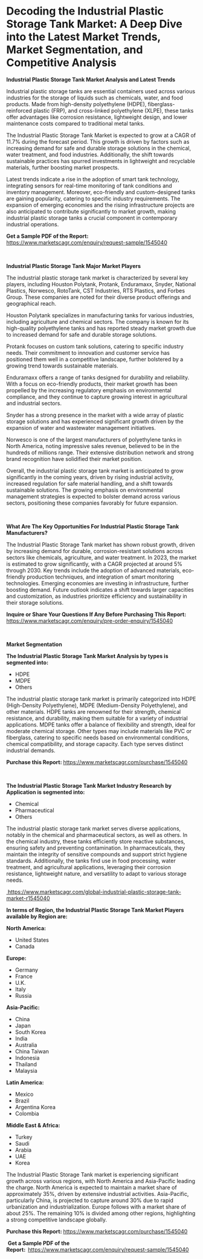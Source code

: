 <p><h1>Decoding the Industrial Plastic Storage Tank Market: A Deep Dive into the Latest Market Trends, Market Segmentation, and Competitive Analysis</h1></p><p><strong>Industrial Plastic Storage Tank Market Analysis and Latest Trends</strong></p>
<p><p>Industrial plastic storage tanks are essential containers used across various industries for the storage of liquids such as chemicals, water, and food products. Made from high-density polyethylene (HDPE), fiberglass-reinforced plastic (FRP), and cross-linked polyethylene (XLPE), these tanks offer advantages like corrosion resistance, lightweight design, and lower maintenance costs compared to traditional metal tanks.</p><p>The Industrial Plastic Storage Tank Market is expected to grow at a CAGR of 11.7% during the forecast period. This growth is driven by factors such as increasing demand for safe and durable storage solutions in the chemical, water treatment, and food industries. Additionally, the shift towards sustainable practices has spurred investments in lightweight and recyclable materials, further boosting market prospects. </p><p>Latest trends indicate a rise in the adoption of smart tank technology, integrating sensors for real-time monitoring of tank conditions and inventory management. Moreover, eco-friendly and custom-designed tanks are gaining popularity, catering to specific industry requirements. The expansion of emerging economies and the rising infrastructure projects are also anticipated to contribute significantly to market growth, making industrial plastic storage tanks a crucial component in contemporary industrial operations.</p></p>
<p><strong>Get a Sample PDF of the Report:&nbsp;</strong> <a href="https://www.marketscagr.com/enquiry/request-sample/1545040?utm_campaign=3651&utm_medium=2&utm_source=Github&utm_content=ia&utm_term=19042025&utm_id=industrial-plastic-storage-tank">https://www.marketscagr.com/enquiry/request-sample/1545040</a></p>
<p>&nbsp;</p>
<p><strong>Industrial Plastic Storage Tank Major Market Players</strong></p>
<p><p>The industrial plastic storage tank market is characterized by several key players, including Houston Polytank, Protank, Enduramaxx, Snyder, National Plastics, Norwesco, RotoTank, CST Industries, RTS Plastics, and Forbes Group. These companies are noted for their diverse product offerings and geographical reach.</p><p>Houston Polytank specializes in manufacturing tanks for various industries, including agriculture and chemical sectors. The company is known for its high-quality polyethylene tanks and has reported steady market growth due to increased demand for safe and durable storage solutions.</p><p>Protank focuses on custom tank solutions, catering to specific industry needs. Their commitment to innovation and customer service has positioned them well in a competitive landscape, further bolstered by a growing trend towards sustainable materials.</p><p>Enduramaxx offers a range of tanks designed for durability and reliability. With a focus on eco-friendly products, their market growth has been propelled by the increasing regulatory emphasis on environmental compliance, and they continue to capture growing interest in agricultural and industrial sectors.</p><p>Snyder has a strong presence in the market with a wide array of plastic storage solutions and has experienced significant growth driven by the expansion of water and wastewater management initiatives. </p><p>Norwesco is one of the largest manufacturers of polyethylene tanks in North America, noting impressive sales revenue, believed to be in the hundreds of millions range. Their extensive distribution network and strong brand recognition have solidified their market position.</p><p>Overall, the industrial plastic storage tank market is anticipated to grow significantly in the coming years, driven by rising industrial activity, increased regulation for safe material handling, and a shift towards sustainable solutions. The growing emphasis on environmental management strategies is expected to bolster demand across various sectors, positioning these companies favorably for future expansion.</p></p>
<p>&nbsp;</p>
<p><strong>What Are The Key Opportunities For Industrial Plastic Storage Tank Manufacturers?</strong></p>
<p><p>The Industrial Plastic Storage Tank market has shown robust growth, driven by increasing demand for durable, corrosion-resistant solutions across sectors like chemicals, agriculture, and water treatment. In 2023, the market is estimated to grow significantly, with a CAGR projected at around 5% through 2030. Key trends include the adoption of advanced materials, eco-friendly production techniques, and integration of smart monitoring technologies. Emerging economies are investing in infrastructure, further boosting demand. Future outlook indicates a shift towards larger capacities and customization, as industries prioritize efficiency and sustainability in their storage solutions.</p></p>
<p><strong>Inquire or Share Your Questions If Any Before Purchasing This Report:</strong> <a href="https://www.marketscagr.com/enquiry/pre-order-enquiry/1545040?utm_campaign=3651&utm_medium=2&utm_source=Github&utm_content=ia&utm_term=19042025&utm_id=industrial-plastic-storage-tank">https://www.marketscagr.com/enquiry/pre-order-enquiry/1545040</a></p>
<p>&nbsp;</p>
<p><strong>Market Segmentation</strong></p>
<p><strong>The Industrial Plastic Storage Tank Market Analysis by types is segmented into:</strong></p>
<p><ul><li>HDPE</li><li>MDPE</li><li>Others</li></ul></p>
<p><p>The industrial plastic storage tank market is primarily categorized into HDPE (High-Density Polyethylene), MDPE (Medium-Density Polyethylene), and other materials. HDPE tanks are renowned for their strength, chemical resistance, and durability, making them suitable for a variety of industrial applications. MDPE tanks offer a balance of flexibility and strength, ideal for moderate chemical storage. Other types may include materials like PVC or fiberglass, catering to specific needs based on environmental conditions, chemical compatibility, and storage capacity. Each type serves distinct industrial demands.</p></p>
<p><strong>Purchase this Report:&nbsp;</strong><a href="https://www.marketscagr.com/purchase/1545040?utm_campaign=3651&utm_medium=2&utm_source=Github&utm_content=ia&utm_term=19042025&utm_id=industrial-plastic-storage-tank">https://www.marketscagr.com/purchase/1545040</a></p>
<p>&nbsp;</p>
<p><strong>The Industrial Plastic Storage Tank Market Industry Research by Application is segmented into:</strong></p>
<p><ul><li>Chemical</li><li>Pharmaceutical</li><li>Others</li></ul></p>
<p><p>The industrial plastic storage tank market serves diverse applications, notably in the chemical and pharmaceutical sectors, as well as others. In the chemical industry, these tanks efficiently store reactive substances, ensuring safety and preventing contamination. In pharmaceuticals, they maintain the integrity of sensitive compounds and support strict hygiene standards. Additionally, the tanks find use in food processing, water treatment, and agricultural applications, leveraging their corrosion resistance, lightweight nature, and versatility to adapt to various storage needs.</p></p>
<p><a href="https://www.marketscagr.com/global-industrial-plastic-storage-tank-market-r1545040?utm_campaign=3651&utm_medium=2&utm_source=Github&utm_content=ia&utm_term=19042025&utm_id=industrial-plastic-storage-tank">&nbsp;https://www.marketscagr.com/global-industrial-plastic-storage-tank-market-r1545040</a></p>
<p><strong>In terms of Region, the Industrial Plastic Storage Tank Market Players available by Region are:</strong></p>
<p>
    <p> <strong> North America: </strong>
        <ul>
            <li>United States</li>
            <li>Canada</li>
        </ul>
        </p> 
    <p> <strong> Europe: </strong>
        <ul>
            <li>Germany</li>
            <li>France</li>
            <li>U.K.</li>
            <li>Italy</li>
            <li>Russia</li>
        </ul>
        </p> 
    <p> <strong> Asia-Pacific: </strong>
        <ul>
            <li>China</li>
            <li>Japan</li>
            <li>South Korea</li>
            <li>India</li>
            <li>Australia</li>
            <li>China Taiwan</li>
            <li>Indonesia</li>
            <li>Thailand</li>
            <li>Malaysia</li>
        </ul>
        </p> 
    <p> <strong> Latin America: </strong>
        <ul>
            <li>Mexico</li>
            <li>Brazil</li>
            <li>Argentina Korea</li>
            <li>Colombia</li>
        </ul>
        </p> 
    <p> <strong> Middle East & Africa: </strong>
        <ul>
            <li>Turkey</li>
            <li>Saudi</li>
            <li>Arabia</li>
            <li>UAE</li>
            <li>Korea</li>
        </ul>
    </p>
    </p>
<p><p>The Industrial Plastic Storage Tank market is experiencing significant growth across various regions, with North America and Asia-Pacific leading the charge. North America is expected to maintain a market share of approximately 35%, driven by extensive industrial activities. Asia-Pacific, particularly China, is projected to capture around 30% due to rapid urbanization and industrialization. Europe follows with a market share of about 25%. The remaining 10% is divided among other regions, highlighting a strong competitive landscape globally.</p></p>
<p><strong>Purchase this Report: </strong><a href="https://www.marketscagr.com/purchase/1545040?utm_campaign=3651&utm_medium=2&utm_source=Github&utm_content=ia&utm_term=19042025&utm_id=industrial-plastic-storage-tank">https://www.marketscagr.com/purchase/1545040</a></p>
<p>&nbsp;<strong>Get a Sample PDF of the Report:&nbsp;&nbsp;</strong><a href="https://www.marketscagr.com/enquiry/request-sample/1545040?utm_campaign=3651&utm_medium=2&utm_source=Github&utm_content=ia&utm_term=19042025&utm_id=industrial-plastic-storage-tank">https://www.marketscagr.com/enquiry/request-sample/1545040</a></p>
<p><strong></strong></p>
<p><p></p><p></p><p></p></p>